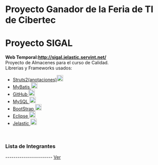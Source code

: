 Proyecto Ganador de la Feria de TI de Cibertec
=============
Proyecto SIGAL 
=============
<strong>Web Temporal:http://sigal.jelastic.servint.net/</strong><br>
Proyecto de Almacenes para el curso de Calidad.<br>
Librerias y Frameworks usados:<br>
<ul> 
<li> <a target="_blank" title="Click para mas informacion"  href="http://struts.apache.org/development/2.x/">Struts2(anotaciones)<img src="http://cloud.ohloh.net/attachments/29903/struts2_med.png" alt="Smiley face" width="20" height="20"> <a>  </li>
<li> <a target="_blank" title="Click para mas informacion" href="http://mybatis.github.io/mybatis-3/es/">  MyBatis <img src="http://cloud.ohloh.net/attachments/63574/mybatis_med.png" alt="Smiley face" width="20" height="20"> </a> </li>
<li> <a target="_blank" title="Click para mas informacion" href="https://help.github.com/">  GitHub <img src="http://enkidu.coop/media/images/github.png" alt="Smiley face" width="20" height="20"> </a></li>
<li> <a target="_blank"  title="Click para mas informacion" href="http://www.mysql.com/">  MySQL <img src="https://www.tierra.net/images/lang/icon_mysql.gif" alt="Smiley face" width="20" height="20"></a>  </li>
<li> <a target="_blank"  title="Click para mas informacion" href="http://getbootstrap.com/">  BootStrap <img src="http://benkaminski.com/wp-content/themes/wssbootstrap/img/bootstrap-icon.png" alt="Smiley face" width="20" height="20"></a>  </li>
<li> <a target="_blank"  title="Click para mas informacion" href="http://www.eclipse.org/">  Eclipse <img src="http://www.eclipse.org/downloads/images/javaee.png" alt="Smiley face" width="20" height="20"></a></li>
<li> <a target="_blank"   title="Click para mas informacion" href="http://mybatis.github.io/mybatis-3/es/">  Jelastic <img src="http://profile.ak.fbcdn.net/hprofile-ak-prn2/203518_122916694458535_3066820_q.jpg" alt="Smiley face" width="20" height="20"></a></li>
</ul> 
<br>
<h3>Lista de Integrantes </h3> 
-----------------------
<a target="_blank"   title="Click para mas informacion" href="https://docs.google.com/spreadsheet/ccc?key=0Ak6E08W3jQJodHN4c0FnLU1OSEtuNGpYOEhJUlFPYXc#gid=0
">  Ver  </a>


